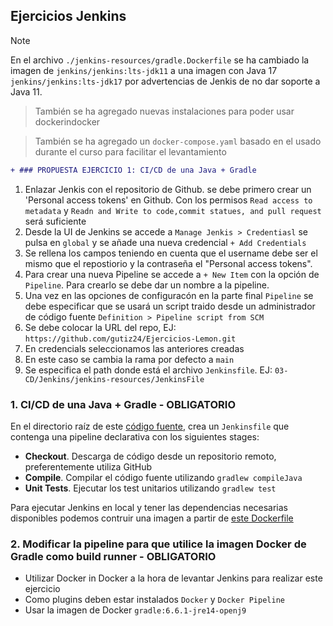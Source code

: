 ## Ejercicios Jenkins

> [!NOTE]
> En el archivo `./jenkins-resources/gradle.Dockerfile` se ha cambiado la imagen de `jenkins/jenkins:lts-jdk11` a una imagen con Java 17 `jenkins/jenkins:lts-jdk17` por advertencias de Jenkis de no dar soporte a Java 11.

> También se ha agregado nuevas instalaciones para poder usar dockerindocker

> También se ha agregado un `docker-compose.yaml` basado en el usado durante el curso para facilitar el levantamiento

```diff
+ ### PROPUESTA EJERCICIO 1: CI/CD de una Java + Gradle
```

1. Enlazar Jenkis con el repositorio de Github. se debe primero crear un 'Personal access tokens' en Github.  Con los permisos `Read access to metadata` y `Readn and Write to code,commit statues, and pull request` será suficiente
2. Desde la UI de Jenkins se accede a `Manage Jenkis > Credentiasl` se pulsa en `global` y se añade una nueva credencial `+ Add Credentials`
3. Se rellena los campos teniendo en cuenta que el username debe ser el mismo que el repostiorio y la contraseña el "Personal access tokens".
4. Para crear una nueva Pipeline se accede a `+ New Item` con la opción de `Pipeline`. Para crearlo se debe dar un nombre a la pipeline.
5. Una vez en las opciones de configuracón en la parte final `Pipeline` se debe especificar que se usará un script traido desde un administrador de código fuente `Definition > Pipeline script from SCM `
6. Se debe colocar la URL del repo, EJ: `https://github.com/gutiz24/Ejercicios-Lemon.git`
7. En credencials seleccionamos las anteriores creadas
8. En este caso se cambia la rama por defecto a `main`
9. Se especifica el path donde está el archivo `Jenkinsfile`. EJ: `03-CD/Jenkins/jenkins-resources/JenkinsFile`


### 1. CI/CD de una Java + Gradle - OBLIGATORIO

En el directorio raíz de este [código fuente](./jenkins-resources), crea un `Jenkinsfile` que contenga una pipeline declarativa con los siguientes stages:

* **Checkout**. Descarga de código desde un repositorio remoto, preferentemente utiliza GitHub
* **Compile**. Compilar el código fuente utilizando `gradlew compileJava`
* **Unit Tests**. Ejecutar los test unitarios utilizando `gradlew test`

Para ejecutar Jenkins en local y tener las dependencias necesarias disponibles podemos contruir una imagen a partir de [este Dockerfile](./jenkins-resources/gradle.Dockerfile)

### 2. Modificar la pipeline para que utilice la imagen Docker de Gradle como build runner - OBLIGATORIO

* Utilizar Docker in Docker a la hora de levantar Jenkins para realizar este ejercicio
* Como plugins deben estar instalados `Docker` y `Docker Pipeline`
* Usar la imagen de Docker `gradle:6.6.1-jre14-openj9`